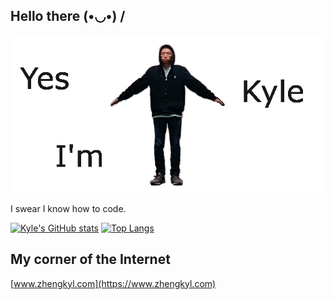 ## Hello there  (•◡•) /
![Image of Kyle](https://github.com/zhengkyl/zhengkyl/blob/master/spinsplash.gif)

I swear I know how to code.

[![Kyle's GitHub stats](https://github-readme-stats.vercel.app/api?username=zhengkyl&theme=dracula&show_icons=true&count_private=true&hide_rank=true&hide=stars&line_height=24)](https://github.com/anuraghazra/github-readme-stats)
[![Top Langs](https://github-readme-stats.vercel.app/api/top-langs/?username=zhengkyl&theme=dracula&layout=compact)](https://github.com/anuraghazra/github-readme-stats)

## My corner of the Internet

[www.zhengkyl.com](https://www.zhengkyl.com)
